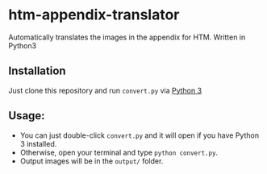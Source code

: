 # htm-appendix-translator
Automatically translates the images in the appendix for HTM. Written in Python3

## Installation
Just clone this repository and run `convert.py` via [Python 3](https://www.python.org/downloads/)

## Usage:
* You can just double-click `convert.py` and it will open if you have Python 3 installed.
* Otherwise, open your terminal and type `python convert.py`.
* Output images will be in the `output/` folder.
